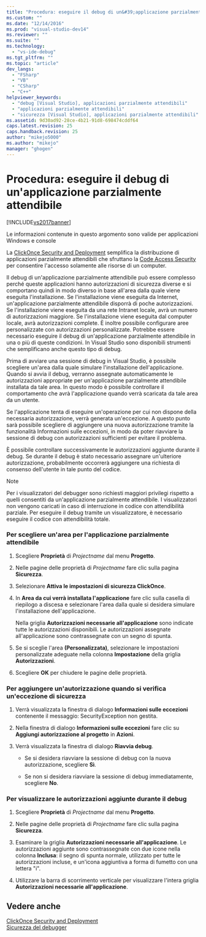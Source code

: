 ```yaml
---
title: "Procedura: eseguire il debug di un&#39;applicazione parzialmente attendibile | Microsoft Docs"
ms.custom: ""
ms.date: "12/14/2016"
ms.prod: "visual-studio-dev14"
ms.reviewer: ""
ms.suite: ""
ms.technology: 
  - "vs-ide-debug"
ms.tgt_pltfrm: ""
ms.topic: "article"
dev_langs: 
  - "FSharp"
  - "VB"
  - "CSharp"
  - "C++"
helpviewer_keywords: 
  - "debug [Visual Studio], applicazioni parzialmente attendibili"
  - "applicazioni parzialmente attendibili"
  - "sicurezza [Visual Studio], applicazioni parzialmente attendibili"
ms.assetid: 9d30ad92-28ce-4b21-91d8-698474cddf64
caps.latest.revision: 25
caps.handback.revision: 25
author: "mikejo5000"
ms.author: "mikejo"
manager: "ghogen"
---
```

# Procedura: eseguire il debug di un&#39;applicazione parzialmente attendibile
[!INCLUDE[vs2017banner](../code-quality/includes/vs2017banner.md)]

Le informazioni contenute in questo argomento sono valide per applicazioni Windows e console  
  
 La [ClickOnce Security and Deployment](../deployment/clickonce-security-and-deployment.md) semplifica la distribuzione di applicazioni parzialmente attendibili che sfruttano la [Code Access Security](../Topic/Code%20Access%20Security.md) per consentire l'accesso solamente alle risorse di un computer.  
  
 Il debug di un'applicazione parzialmente attendibile può essere complesso perché queste applicazioni hanno autorizzazioni di sicurezza diverse e si comportano quindi in modo diverso in base all'area dalla quale viene eseguita l'installazione.  Se l'installazione viene eseguita da Internet, un'applicazione parzialmente attendibile disporrà di poche autorizzazioni.  Se l'installazione viene eseguita da una rete Intranet locale, avrà un numero di autorizzazioni maggiore. Se l'installazione viene eseguita dal computer locale, avrà autorizzazioni complete.  È inoltre possibile configurare aree personalizzate con autorizzazioni personalizzate.  Potrebbe essere necessario eseguire il debug di un'applicazione parzialmente attendibile in una o più di queste condizioni.  In Visual Studio sono disponibili strumenti che semplificano anche questo tipo di debug.  
  
 Prima di avviare una sessione di debug in Visual Studio, è possibile scegliere un'area dalla quale simulare l'installazione dell'applicazione.  Quando si avvia il debug, verranno assegnate automaticamente le autorizzazioni appropriate per un'applicazione parzialmente attendibile installata da tale area.  In questo modo è possibile controllare il comportamento che avrà l'applicazione quando verrà scaricata da tale area da un utente.  
  
 Se l'applicazione tenta di eseguire un'operazione per cui non dispone della necessaria autorizzazione, verrà generata un'eccezione.  A questo punto sarà possibile scegliere di aggiungere una nuova autorizzazione tramite la funzionalità Informazioni sulle eccezioni, in modo da poter riavviare la sessione di debug con autorizzazioni sufficienti per evitare il problema.  
  
 È possibile controllare successivamente le autorizzazioni aggiunte durante il debug.  Se durante il debug è stato necessario assegnare un'ulteriore autorizzazione, probabilmente occorrerà aggiungere una richiesta di consenso dell'utente in tale punto del codice.  
  
> [!NOTE]
>  Per i visualizzatori del debugger sono richiesti maggiori privilegi rispetto a quelli consentiti da un'applicazione parzialmente attendibile.  I visualizzatori non vengono caricati in caso di interruzione in codice con attendibilità parziale.  Per eseguire il debug tramite un visualizzatore, è necessario eseguire il codice con attendibilità totale.  
  
### Per scegliere un'area per l'applicazione parzialmente attendibile  
  
1.  Scegliere **Proprietà** di *Projectname* dal menu **Progetto**.  
  
2.  Nelle pagine delle proprietà di *Projectname* fare clic sulla pagina **Sicurezza**.  
  
3.  Selezionare **Attiva le impostazioni di sicurezza ClickOnce**.  
  
4.  In **Area da cui verrà installata l'applicazione** fare clic sulla casella di riepilogo a discesa e selezionare l'area dalla quale si desidera simulare l'installazione dell'applicazione.  
  
     Nella griglia **Autorizzazioni necessarie all'applicazione** sono indicate tutte le autorizzazioni disponibili.  Le autorizzazioni assegnate all'applicazione sono contrassegnate con un segno di spunta.  
  
5.  Se si sceglie l'area **\(Personalizzata\)**, selezionare le impostazioni personalizzate adeguate nella colonna **Impostazione** della griglia **Autorizzazioni**.  
  
6.  Scegliere **OK** per chiudere le pagine delle proprietà.  
  
### Per aggiungere un'autorizzazione quando si verifica un'eccezione di sicurezza  
  
1.  Verrà visualizzata la finestra di dialogo **Informazioni sulle eccezioni** contenente il messaggio: SecurityException non gestita.  
  
2.  Nella finestra di dialogo **Informazioni sulle eccezioni** fare clic su **Aggiungi autorizzazione al progetto** in **Azioni**.  
  
3.  Verrà visualizzata la finestra di dialogo **Riavvia debug**.  
  
    -   Se si desidera riavviare la sessione di debug con la nuova autorizzazione, scegliere **Sì**.  
  
    -   Se non si desidera riavviare la sessione di debug immediatamente, scegliere **No**.  
  
### Per visualizzare le autorizzazioni aggiunte durante il debug  
  
1.  Scegliere **Proprietà** di *Projectname* dal menu **Progetto**.  
  
2.  Nelle pagine delle proprietà di *Projectname* fare clic sulla pagina **Sicurezza**.  
  
3.  Esaminare la griglia **Autorizzazioni necessarie all'applicazione**.  Le autorizzazioni aggiunte sono contrassegnate con due icone nella colonna **Inclusa**: il segno di spunta normale, utilizzato per tutte le autorizzazioni incluse, e un'icona aggiuntiva a forma di fumetto con una lettera "i".  
  
4.  Utilizzare la barra di scorrimento verticale per visualizzare l'intera griglia **Autorizzazioni necessarie all'applicazione**.  
  
## Vedere anche  
 [ClickOnce Security and Deployment](../deployment/clickonce-security-and-deployment.md)   
 [Sicurezza del debugger](../debugger/debugger-security.md)